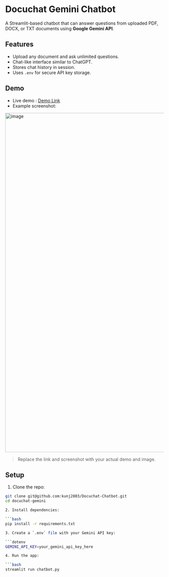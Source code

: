 # Docuchat Gemini Chatbot

A Streamlit-based chatbot that can answer questions from uploaded PDF, DOCX, or TXT documents using **Google Gemini API**.

## Features

- Upload any document and ask unlimited questions.
- Chat-like interface similar to ChatGPT.
- Stores chat history in session.
- Uses `.env` for secure API key storage.

## Demo

- Live demo : [Demo Link](#)
- Example screenshot:

<img width="1919" height="1079" alt="image" src="https://github.com/user-attachments/assets/440798c2-dab2-4993-8a4d-64cb7c66150d" />


> Replace the link and screenshot with your actual demo and image.

## Setup

1. Clone the repo:

```bash
git clone git@github.com:kunj2803/Docuchat-Chatbot.git
cd docuchat-gemini

2. Install dependencies:

```bash
pip install -r requirements.txt

3. Create a `.env` file with your Gemini API key:

```dotenv
GEMINI_API_KEY=your_gemini_api_key_here

4. Run the app:

```bash
streamlit run chatbot.py

